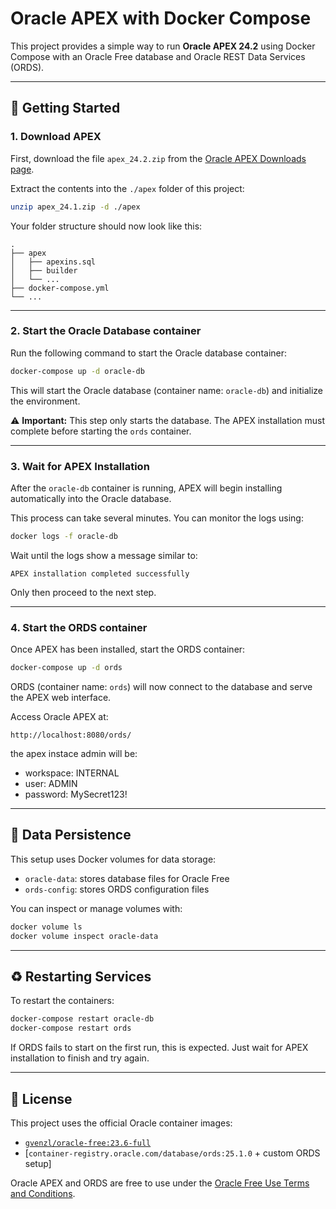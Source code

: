 # Oracle APEX with Docker Compose

This project provides a simple way to run **Oracle APEX 24.2** using Docker Compose with an Oracle Free database and Oracle REST Data Services (ORDS).

---

## 🚀 Getting Started

### 1. Download APEX

First, download the file `apex_24.2.zip` from the [Oracle APEX Downloads page](https://www.oracle.com/tools/downloads/apex-downloads.html).

Extract the contents into the `./apex` folder of this project:

```bash
unzip apex_24.1.zip -d ./apex
```

Your folder structure should now look like this:

```
.
├── apex
│   ├── apexins.sql
│   ├── builder
│   └── ...
├── docker-compose.yml
└── ...
```

---

### 2. Start the Oracle Database container

Run the following command to start the Oracle database container:

```bash
docker-compose up -d oracle-db
```

This will start the Oracle database (container name: `oracle-db`) and initialize the environment.

⚠️ **Important:** This step only starts the database. The APEX installation must complete before starting the `ords` container.

---

### 3. Wait for APEX Installation

After the `oracle-db` container is running, APEX will begin installing automatically into the Oracle database.

This process can take several minutes. You can monitor the logs using:

```bash
docker logs -f oracle-db
```

Wait until the logs show a message similar to:

```
APEX installation completed successfully
```

Only then proceed to the next step.

---

### 4. Start the ORDS container

Once APEX has been installed, start the ORDS container:

```bash
docker-compose up -d ords
```

ORDS (container name: `ords`) will now connect to the database and serve the APEX web interface.

Access Oracle APEX at:

```
http://localhost:8080/ords/
```

the apex instace admin will be:

- workspace: INTERNAL
- user: ADMIN
- password: MySecret123!

---

## 💾 Data Persistence

This setup uses Docker volumes for data storage:

- `oracle-data`: stores database files for Oracle Free
- `ords-config`: stores ORDS configuration files

You can inspect or manage volumes with:

```bash
docker volume ls
docker volume inspect oracle-data
```

---

## ♻️ Restarting Services

To restart the containers:

```bash
docker-compose restart oracle-db
docker-compose restart ords
```

If ORDS fails to start on the first run, this is expected. Just wait for APEX installation to finish and try again.

---

## 📜 License

This project uses the official Oracle container images:

- [`gvenzl/oracle-free:23.6-full`](https://hub.docker.com/r/gvenzl/oracle-free)
- [`container-registry.oracle.com/database/ords:25.1.0` + custom ORDS setup]

Oracle APEX and ORDS are free to use under the [Oracle Free Use Terms and Conditions](https://www.oracle.com/downloads/licenses/oracle-free-license.html).

